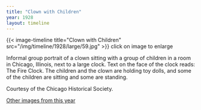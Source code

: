 ```yaml
---
title: "Clown with Children"
year: 1928
layout: timeline
---
```


{{< image-timeline title="Clown with Children" src="/img/timeline/1928/large/59.jpg" >}}
click on image to enlarge

Informal group portrait of a clown sitting with a group of children in a room in Chicago, Illinois, next to a large clock. Text on the face of the clock reads: The Fire Clock. The children and the clown are holding toy dolls, and some of the children are sitting and some are standing. 

Courtesy of the Chicago Historical Society.

[Other images from this year](/historical/timeline/1928)